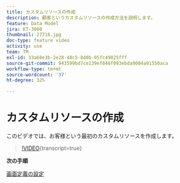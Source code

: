 ```yaml
---
title: カスタムリソースの作成
description: 顧客というカスタムリソースの作成方法を説明します。
feature: Data Model
jira: KT-3000
thumbnail: 27716.jpg
doc-type: feature video
activity: use
team: TM
exl-id: 33a68e3b-2e28-48c5-840b-05fc49825fff
source-git-commit: 943599bd7ce139ef846f093ebda9084a91550aca
workflow-type: tm+mt
source-wordcount: '37'
ht-degree: 32%

---
```


# カスタムリソースの作成

このビデオでは、お客様という最初のカスタムリソースを作成します。

>[!VIDEO](https://video.tv.adobe.com/v/27716?learn=on){transcript=true}

**次の手順**

[画面定義の設定](./configuring-a-screen-definition-for-a-custom-resource.md)
